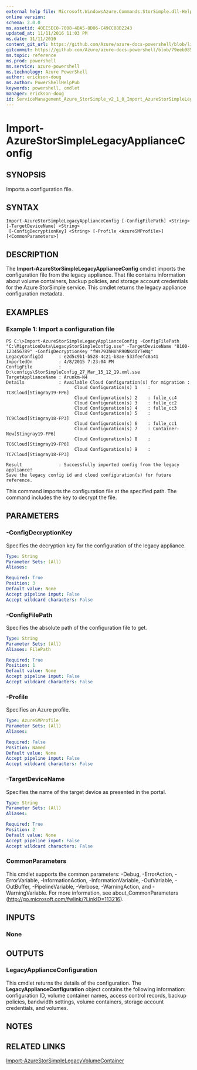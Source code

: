 ```yaml
---
external help file: Microsoft.WindowsAzure.Commands.StorSimple.dll-Help.xml
online version: 
schema: 2.0.0
ms.assetid: 40EE5EC0-7008-4BA5-8D06-C49CC08B2243
updated_at: 11/11/2016 11:03 PM
ms.date: 11/11/2016
content_git_url: https://github.com/Azure/azure-docs-powershell/blob/live/azureps-cmdlets-docs/ServiceManagement/Azure.StorSimple/v2.1.0/Import-AzureStorSimpleLegacyApplianceConfig.md
gitcommit: https://github.com/Azure/azure-docs-powershell/blob/79eeb985ea480979357fb4695832a0c3d29a48bf/azureps-cmdlets-docs/ServiceManagement/Azure.StorSimple/v2.1.0/Import-AzureStorSimpleLegacyApplianceConfig.md
ms.topic: reference
ms.prod: powershell
ms.service: azure-powershell
ms.technology: Azure PowerShell
author: erickson-doug
ms.author: PowerShellHelpPub
keywords: powershell, cmdlet
manager: erickson-doug
id: ServiceManagement_Azure_StorSimple_v2_1_0_Import_AzureStorSimpleLegacyApplianceConfig_md
---
```


# Import-AzureStorSimpleLegacyApplianceConfig

## SYNOPSIS
Imports a configuration file.

## SYNTAX

```
Import-AzureStorSimpleLegacyApplianceConfig [-ConfigFilePath] <String> [-TargetDeviceName] <String>
 [-ConfigDecryptionKey] <String> [-Profile <AzureSMProfile>] [<CommonParameters>]
```

## DESCRIPTION
The **Import-AzureStorSimpleLegacyApplianceConfig** cmdlet imports the configuration file from the legacy appliance.
That file contains information about volume containers, backup policies, and storage account credentials for the Azure StorSimple service.
This cmdlet returns the legacy appliance configuration metadata.

## EXAMPLES

### Example 1: Import a configuration file
```
PS C:\>Import-AzureStorSimpleLegacyApplianceConfig -ConfigFilePath "C:\MigrationData\LegacyStorSimpleConfig.sse" -TargetDeviceName "8100-123456789" -ConfigDecryptionKey "fWs793hHVhR90NKdDYTeNq"
LegacyConfigId      : e2d5c9b1-b528-4c21-b8ae-533feefc8a41
ImportedOn          : 4/8/2015 7:23:04 PM
ConfigFile          : D:\configs\StorSimpleConfig_27_Mar_15_12_19.xml.sse
TargetApplianceName : Arunkm-N4
Details             : Available Cloud Configuration(s) for migration : 
                          Cloud Configuration(s) 1    : TC8Cloud[Stingray19-FP6] 
                          Cloud Configuration(s) 2    : fulle_cc4
                          Cloud Configuration(s) 3    : fulle_cc2
                          Cloud Configuration(s) 4    : fulle_cc3
                          Cloud Configuration(s) 5    : TC9Cloud[Stingray18-FP3] 
                          Cloud Configuration(s) 6    : fulle_cc1
                          Cloud Configuration(s) 7    : Container-New[Stingray19-FP6] 
                          Cloud Configuration(s) 8    : TC6Cloud[Stingray19-FP6] 
                          Cloud Configuration(s) 9    : TC7Cloud[Stingray18-FP3] 

Result              : Successfully imported config from the legacy appliance! 
Save the legacy config id and cloud configuration(s) for future reference.
```

This command imports the configuration file at the specified path.
The command includes the key to decrypt the file.

## PARAMETERS

### -ConfigDecryptionKey
Specifies the decryption key for the configuration of the legacy appliance.

```yaml
Type: String
Parameter Sets: (All)
Aliases: 

Required: True
Position: 3
Default value: None
Accept pipeline input: False
Accept wildcard characters: False
```

### -ConfigFilePath
Specifies the absolute path of the configuration file to get.

```yaml
Type: String
Parameter Sets: (All)
Aliases: FilePath

Required: True
Position: 1
Default value: None
Accept pipeline input: False
Accept wildcard characters: False
```

### -Profile
Specifies an Azure profile.

```yaml
Type: AzureSMProfile
Parameter Sets: (All)
Aliases: 

Required: False
Position: Named
Default value: None
Accept pipeline input: False
Accept wildcard characters: False
```

### -TargetDeviceName
Specifies the name of the target device as presented in the portal.

```yaml
Type: String
Parameter Sets: (All)
Aliases: 

Required: True
Position: 2
Default value: None
Accept pipeline input: False
Accept wildcard characters: False
```

### CommonParameters
This cmdlet supports the common parameters: -Debug, -ErrorAction, -ErrorVariable, -InformationAction, -InformationVariable, -OutVariable, -OutBuffer, -PipelineVariable, -Verbose, -WarningAction, and -WarningVariable. For more information, see about_CommonParameters (http://go.microsoft.com/fwlink/?LinkID=113216).

## INPUTS

### None

## OUTPUTS

### LegacyApplianceConfiguration
This cmdlet returns the details of the configuration.
The **LegacyApplianceConfiguration** object contains the following information: configuration ID, volume container names, access control records, backup policies, bandwidth settings, volume containers, storage account credentials, and volumes.

## NOTES

## RELATED LINKS

[Import-AzureStorSimpleLegacyVolumeContainer](xref:ServiceManagement/Azure.StorSimple/v2.1.0/Import-AzureStorSimpleLegacyVolumeContainer.md)


